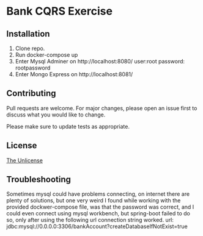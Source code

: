 # Bank CQRS Exercise


## Installation

1. Clone repo.
2. Run docker-compose up 
3. Enter Mysql Adminer on http://localhost:8080/ user:root password: rootpassword
3. Enter Mongo Express on http://localhost:8081/


## Contributing
Pull requests are welcome. For major changes, please open an issue first to discuss what you would like to change.

Please make sure to update tests as appropriate.

## License
[The Unlicense](https://unlicense.org/)

## Troubleshooting
Sometimes mysql could have problems connecting, on internet there are plenty of solutions, but one very weird I found while working with the provided dockwer-compose file, was that the password was correct, and I could even connect using mysql workbench, but spring-boot failed to do so, only after using the following url connection string worked.
    url: jdbc:mysql://0.0.0.0:3306/bankAccount?createDatabaseIfNotExist=true

